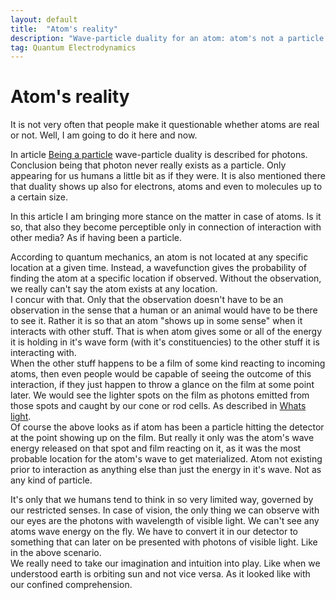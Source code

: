```yaml
---
layout: default
title:  "Atom's reality"
description: "Wave-particle duality for an atom: atom's not a particle at any point"
tag: Quantum Electrodynamics
---
```


# Atom's reality 

It is not very often that people make it questionable whether atoms are real or not. Well, I am going to do it here and now.

In article [Being a particle](https://veikkonyfors.github.io/blog/2022/03/15/being-a-particle.html) wave-particle duality is described for photons. Conclusion being that photon never really exists as a particle. Only appearing for us humans a little bit as if they were. It is also mentioned there that duality shows up also for electrons, atoms and even to molecules up to a certain size.

In this article I am bringing more stance on the matter in case of atoms. Is it so, that also they become perceptible only in connection of interaction with other media? As if having been a particle.

According to quantum mechanics, an atom is not located at any specific location at a given time. Instead, a wavefunction gives the probability of finding the atom at a specific location if observed. Without the observation, we really can't say the atom exists at any location.  
I concur with that. Only that the observation doesn't have to be an observation in the sense that a human or an animal would have to be there to see it. Rather it is so that an atom "shows up in some sense" when it interacts with other stuff. That is when atom gives some or all of the energy it is holding in it's wave form (with it's constituencies) to the other stuff it is interacting with.  
When the other stuff happens to be a film of some kind reacting to incoming atoms, then even people would be capable of seeing the outcome of this interaction, if they just happen to throw a glance on the film at some point later. We would see the lighter spots on the film as photons emitted from those spots and caught by our cone or rod cells. As described in [Whats light](https://veikkonyfors.github.io/blog/2022/02/08/what-is-light.html).  
Of course the above looks as if atom has been a particle hitting the detector at the point showing up on the film. But really it only was the atom's wave energy released on that spot and film reacting on it, as it was the most probable location for the atom's wave to get materialized. Atom not existing prior to interaction as anything else than just the energy in it's wave. Not as any kind of particle.

It's only that we humans tend to think in so very limited way, governed by our restricted senses. In case of vision, the only thing we can observe with our eyes are the photons with wavelength of visible light. We can't see any atoms wave energy on the fly. We have to convert it in our detector to something that can later on be presented with photons of visible light. Like in the above scenario.  
We really need to take our imagination and intuition into play. Like when we understood earth is orbiting sun and not vice versa. As it looked like with our confined comprehension.